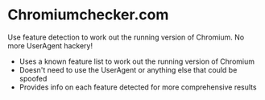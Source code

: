 # Chromiumchecker.com
Use feature detection to work out the running version of Chromium. No more UserAgent hackery!

- Uses a known feature list to work out the running version of Chromium
- Doesn't need to use the UserAgent or anything else that could be spoofed
- Provides info on each feature detected for more comprehensive results

